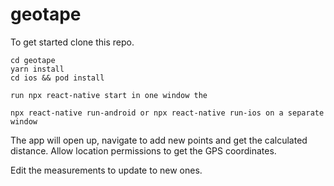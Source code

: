 # geotape

To get started clone this repo.

```
cd geotape
yarn install
cd ios && pod install

run npx react-native start in one window the 

npx react-native run-android or npx react-native run-ios on a separate window

```
The app will open up, navigate to add new points and get the calculated distance.
Allow location permissions to get the GPS coordinates.

Edit the measurements to update to new ones.

